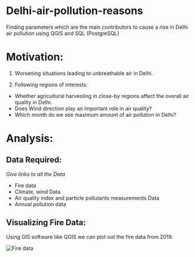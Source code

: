 # Delhi-air-pollution-reasons
Finding parameters which are the main contributors to cause a rise in Delhi air pollution using QGIS and SQL (PostgreSQL)

# Motivation:

1. Worsening situations leading to unbreathable air in Delhi.

2. Following regions of interests:
- Whether agricultural harvesting in close-by regions affect the overall air quality in Delhi.
- Does Wind direction play an important role in air quality?
- Which month do we see maximum amount of air pollution in Delhi?

# Analysis:
## Data Required:
*Give links to all the Data*
- Fire data
- Climate, wind Data
- Air quality index and particle pollutants measurements Data
- Annual pollution data

## Visualizing Fire Data:
Using GIS software like QGIS we can plot out the fire data from 2019.

![Fire data](https://github.com/Astrojigs/Delhi-air-pollution-reasons/tree/main/Photos)
